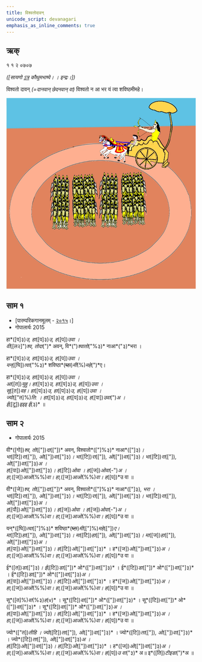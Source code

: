 ```yaml
---
title: विश्वतोदावन् 
unicode_script: devanagari  
emphasis_as_inline_comments: true
---   
```


## ऋक्

१ १ २ ०७०७

*([सायणो [ऽत्र](https://archive.org/details/SamaVedaSanhitaWithSayanabhashyaVolume1SatyavrataSamasrami1874bis/page/n247&sa=D&ust=1542564218916000) कौथुमभाष्ये। । इन्द्रः।])*

विश्वतो दावन् *(=दानवान् छेदनवान् वा)* विश्वतो न आ भर यं त्वा शविष्ठमीमहे।

![](../images/indra-or-someone-on-an-arial-charriot-attacking-an-army-with-arrows.jpg)


## साम १

- [पारम्परिकगानमूलम् - [२०१५](https://archive.org/stream/sAmaveda-jaiminIya-paravastu-paramparA-docs/UDAKA%20SAANTHI%20SAAMAANI#page/n2/mode/1up&sa=D&ust=1542425956390000)।]
- गोपालार्यः 2015  
<div class="audioEmbed" src="https://archive
.org/download/jaiminIya-sAma-gAna-paravastu-tradition-gopAla-2015/vishvato-dAvan-1.mp3"></div>

हा*([प]३)*उ, हा*([प]३)*उ, ह*([प])*उवा ।  
वी*([ल२]")*श्व, तोदा*(")* अवन्, वि*(")*श्वातो*("%३)* नाआ*("३)*भरा ।

हा*([प]३)*उ, हा*([प]३)*उ, ह*([प])*उवा ।  
यन्*([घि])*त्वा*("%३)* शविष्ठा*(~~ष्टा~~)*मी*(%)*महे*(")*ए।

हा*([प]३)*उ, हा*([प]३)*उ, ह*([प])*उवा ।  
आ*([त])*युहु। हा*([प]३)*उ, हा*([प]३)*उ, ह*([प])*उवा ।   
सू*([त])*वह। हा*([प]३)*उ, हा*([प]३)*उ, ह*([प])*उवा ।  
ज्यो*(["त]%)*ति: । हा*([प]३)*उ, हा*([प]३)*उ, ह*([पा])*उवा*(")*अ ।  
ई*([टू])*इइइ ई*(३)* ॥

## साम २
- गोपालार्यः 2015  
<div class="audioEmbed" src="https://archive
.org/download/jaiminIya-sAma-gAna-paravastu-tradition-gopAla-2015/vishvato-dAvan-2.mp3"></div>

वी*([गो])*श्व, तो*(["])*दा*(["])* अवन्, विश्वातो*(["]%३)* नाआ*(["]३)*।  
भा*([टि])*रा*(["])*, ओ*(["])*वा*(["]३)*। भा*([टि])*रा*(["])*, ओ*(["])*वा*(["]३)*। भा*([टि])*रा*(["])*, ओ*(["])*वा*(["]३)*अ ।  
ह*([पा])*ओ*(["])*वा*(["]३)*। ह*([टि])*ओवा । ह*([ज])*ओवा*(-")*अ ।  
हा,*([ज])*आओ*(%%)*वा। हा,*([ज])*आओ*(%%)*वा। ह*([प])*उ वा ॥

वी*([जे])*श्व, तो*(["])*दा*(["])* अवन्, विश्वातो*(["]%३)* नाआ*(["]३)*, भरा ।  
भा*([टि])*रा*(["])*, ओ*(["])*वा*(["]३)*। भा*([टि])*रा*(["])*, ओ*(["])*वा*(["]३)*। भा*([टि])*रा*(["])*, ओ*(["])*वा*(["]३)*अ ।  
ह*([पौ])*ओ*(["])*वा*(["]३)*। ह*([ज])*ओवा । ह*([ज])*ओवा*(-")*अ ।  
हा,*([ज])*आओ*(%%)*वा। हा,*([ज])*आओ*(%%)*वा। ह*([प])*उ वा ॥

यन्*([घि])*त्वा*(["]%३)* शविष्ठा*(~~ष्टा~~)*मी*(["]%)*महे*(["])*ए।  
मा*([टि])*हा*(["])*, ओ*(["])*वा*(["]३)*। मा*([टि])*हा*(["])*, ओ*(["])*वा*(["]३)*। मा*([ज])*हा*(["])*, ओ*(["])*वा*(["]३)*अ  ।  
ह*([पा])*ओ*(["])*वा*(["]३)*। ह*([टि])*ओ*(["])*वा*(["]३)* । ह*([ज])*ओ*(["])*वा*(["]३)*अ ।  
हा,*([ज])*आओ*(%%)*वा। हा,*([ज])*आओ*(%%)*वा। ह*([प])*उ वा ॥

ई*([त])*डा*(["]३)*। ई*([टि])*डा*(["])* ओ*(["])*वा*(["]३)* । ई*([टि])*डा*(["])* ओ*(["])*वा*(["]३)* । ई*([टि])*डा*(["])* ओ*(["])*वा*(["]३)*अ ।  
ह*([पा])*ओ*(["])*वा*(["]३)*। ह*([टि])*ओ*(["])*वा*(["]३)* । ह*([ज])*ओ*(["])*वा*(["]३)*अ ।  
हा,*([ज])*आओ*(%%)*वा। हा,*([ज])*आओ*(%%)*वा। ह*([प])*उ वा ॥  

सू*([त]%)*वा*(%३)*ह*(v)* । सू*([टि])*वा*(["])* ओ*(["])*वा*(["]३)* । सू*([टि])*वा*(["])* ओ*(["])*वा*(["]३)* ।  सू*([टि])*वा*(["])* ओ*(["])*वा*(["]३)*अ ।  
ह*([पा])*ओ*(["])*वा*(["]३)*। ह*([टि])*ओ*(["])*वा*(["]३)* । ह*([ज])*ओ*(["])*वा*(["]३)*अ ।  
हा,*([ज])*आओ*(%%)*वा। हा,*([ज])*आओ*(%%)*वा। ह*([प])*उ वा ॥  

ज्यो*(["त])*तीहि । ज्यो*([टि])*ता*(["])*, ओ*(["])*वा*(["]३)* । ज्यो*([टि])*ता*(["])*, ओ*(["])*वा*(["]३)* । ज्यो*([टि])*ता*(["])*, ओ*(["])*वा*(["]३)*अ ।  
ह*([टि])*ओ*(["])*वा*(["]३)*। ह*([टि])*ओ*(["])*वा*(["]३)* । ह*([ज])*ओ*(["])*वा*(["]३)*अ ।  
हा,*([ज])*आओ*(%%)*वा। हा,*([ज])*आओ*(%%)*वा। ह*([प])*उ वा*("३)* अ॥
इ*([ति])*टीइडा*(")*अ ॥
